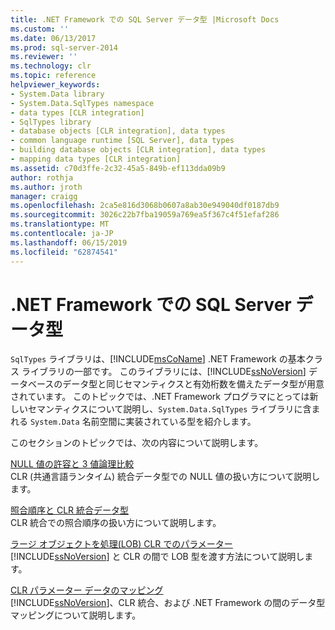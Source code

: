 ```yaml
---
title: .NET Framework での SQL Server データ型 |Microsoft Docs
ms.custom: ''
ms.date: 06/13/2017
ms.prod: sql-server-2014
ms.reviewer: ''
ms.technology: clr
ms.topic: reference
helpviewer_keywords:
- System.Data library
- System.Data.SqlTypes namespace
- data types [CLR integration]
- SqlTypes library
- database objects [CLR integration], data types
- common language runtime [SQL Server], data types
- building database objects [CLR integration], data types
- mapping data types [CLR integration]
ms.assetid: c70d3ffe-2c32-45a5-849b-ef113dda09b9
author: rothja
ms.author: jroth
manager: craigg
ms.openlocfilehash: 2ca5e816d3068b0607a8ab30e949040df0187db9
ms.sourcegitcommit: 3026c22b7fba19059a769ea5f367c4f51efaf286
ms.translationtype: MT
ms.contentlocale: ja-JP
ms.lasthandoff: 06/15/2019
ms.locfileid: "62874541"
---
```

# <a name="sql-server-data-types-in-the-net-framework"></a>.NET Framework での SQL Server データ型
  `SqlTypes` ライブラリは、[!INCLUDE[msCoName](../../includes/msconame-md.md)] .NET Framework の基本クラス ライブラリの一部です。 このライブラリには、[!INCLUDE[ssNoVersion](../../includes/ssnoversion-md.md)] データベースのデータ型と同じセマンティクスと有効桁数を備えたデータ型が用意されています。 このトピックでは、.NET Framework プログラマにとっては新しいセマンティクスについて説明し、`System.Data.SqlTypes` ライブラリに含まれる `System.Data` 名前空間に実装されている型を紹介します。  
  
 このセクションのトピックでは、次の内容について説明します。  
  
 [NULL 値の許容と 3 値論理比較](nullability-and-three-value-logic-comparisons.md)  
 CLR (共通言語ランタイム) 統合データ型での NULL 値の扱い方について説明します。  
  
 [照合順序と CLR 統合データ型](collation-and-clr-integration-data-types.md)  
 CLR 統合での照合順序の扱い方について説明します。  
  
 [ラージ オブジェクトを処理&#40;LOB&#41; CLR でのパラメーター](handling-large-object-lob-parameters-in-the-clr.md)  
 [!INCLUDE[ssNoVersion](../../includes/ssnoversion-md.md)] と CLR の間で LOB 型を渡す方法について説明します。  
  
 [CLR パラメーター データのマッピング](mapping-clr-parameter-data.md)  
 [!INCLUDE[ssNoVersion](../../includes/ssnoversion-md.md)]、CLR 統合、および .NET Framework の間のデータ型マッピングについて説明します。  
  
  
